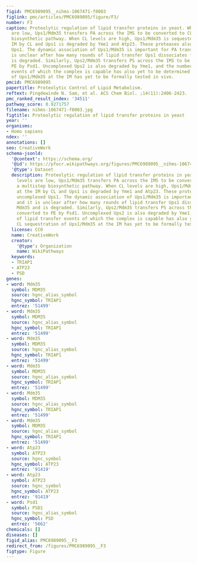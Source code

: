 ```yaml
---
figid: PMC6989095__nihms-1067471-f0003
figlink: pmc/articles/PMC6989095/figure/F3/
number: F3
caption: Proteolytic regulation of lipid transfer proteins in yeast. When CL levels
  are low, Ups1/Mdm35 transfers PA across the IMS to be converted to CL by a multistep
  biosynthetic pathway. When CL levels are high, Ups1/Mdm35 is sequestered at the
  IM by CL and Ups1 is degraded by Yme1 and Atp23. These proteases also degrade uncomplexed
  Ups1. The dynamic association of Ups1/Mdm35 is important for PA transport, and it
  is unclear after how many rounds of lipid transfer Ups1 dissociates from Mdm35 and
  is degraded. Similarly, Ups2/Mdm35 transfers PS across the IMS to be converted to
  PE by Psd1. Uncomplexed Ups2 is also degraded by Yme1, and the number of lipid transfer
  events of which the complex is capable has also yet to be determined. CL sequestration
  of Ups1/Mdm35 at the IM has yet to be formally tested in vivo.
pmcid: PMC6989095
papertitle: Proteolytic Control of Lipid Metabolism.
reftext: Pingdewinde N. Sam, et al. ACS Chem Biol. ;14(11):2406-2423.
pmc_ranked_result_index: '34511'
pathway_score: 0.9271757
filename: nihms-1067471-f0003.jpg
figtitle: Proteolytic regulation of lipid transfer proteins in yeast
year: ''
organisms:
- Homo sapiens
ndex: ''
annotations: []
seo: CreativeWork
schema-jsonld:
  '@context': https://schema.org/
  '@id': https://pfocr.wikipathways.org/figures/PMC6989095__nihms-1067471-f0003.html
  '@type': Dataset
  description: Proteolytic regulation of lipid transfer proteins in yeast. When CL
    levels are low, Ups1/Mdm35 transfers PA across the IMS to be converted to CL by
    a multistep biosynthetic pathway. When CL levels are high, Ups1/Mdm35 is sequestered
    at the IM by CL and Ups1 is degraded by Yme1 and Atp23. These proteases also degrade
    uncomplexed Ups1. The dynamic association of Ups1/Mdm35 is important for PA transport,
    and it is unclear after how many rounds of lipid transfer Ups1 dissociates from
    Mdm35 and is degraded. Similarly, Ups2/Mdm35 transfers PS across the IMS to be
    converted to PE by Psd1. Uncomplexed Ups2 is also degraded by Yme1, and the number
    of lipid transfer events of which the complex is capable has also yet to be determined.
    CL sequestration of Ups1/Mdm35 at the IM has yet to be formally tested in vivo.
  license: CC0
  name: CreativeWork
  creator:
    '@type': Organization
    name: WikiPathways
  keywords:
  - TRIAP1
  - ATP23
  - PSD
genes:
- word: Mdm35
  symbol: MDM35
  source: hgnc_alias_symbol
  hgnc_symbol: TRIAP1
  entrez: '51499'
- word: Mdm35
  symbol: MDM35
  source: hgnc_alias_symbol
  hgnc_symbol: TRIAP1
  entrez: '51499'
- word: Mdm35
  symbol: MDM35
  source: hgnc_alias_symbol
  hgnc_symbol: TRIAP1
  entrez: '51499'
- word: Mdm35
  symbol: MDM35
  source: hgnc_alias_symbol
  hgnc_symbol: TRIAP1
  entrez: '51499'
- word: Mdm35
  symbol: MDM35
  source: hgnc_alias_symbol
  hgnc_symbol: TRIAP1
  entrez: '51499'
- word: Mdm35
  symbol: MDM35
  source: hgnc_alias_symbol
  hgnc_symbol: TRIAP1
  entrez: '51499'
- word: Atp23
  symbol: ATP23
  source: hgnc_symbol
  hgnc_symbol: ATP23
  entrez: '91419'
- word: Atp23
  symbol: ATP23
  source: hgnc_symbol
  hgnc_symbol: ATP23
  entrez: '91419'
- word: Psd1
  symbol: PSD1
  source: hgnc_alias_symbol
  hgnc_symbol: PSD
  entrez: '5662'
chemicals: []
diseases: []
figid_alias: PMC6989095__F3
redirect_from: /figures/PMC6989095__F3
figtype: Figure
---
```

